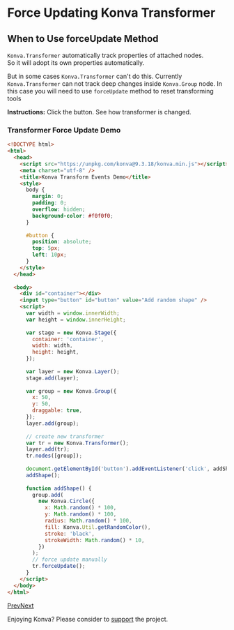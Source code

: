 # Force Updating Konva Transformer

## When to Use forceUpdate Method

`Konva.Transformer` automatically track properties of attached nodes.  
So it will adopt its own properties automatically.

But in some cases `Konva.Transformer` can't do this. Currently `Konva.Transformer` can not track deep changes inside `Konva.Group` node. In this case you will need to use `forceUpdate` method to reset transforming tools

**Instructions:** Click the button. See how transformer is changed.

### Transformer Force Update Demo

```html
<!DOCTYPE html>
<html>
  <head>
    <script src="https://unpkg.com/konva@9.3.18/konva.min.js"></script>
    <meta charset="utf-8" />
    <title>Konva Transform Events Demo</title>
    <style>
      body {
        margin: 0;
        padding: 0;
        overflow: hidden;
        background-color: #f0f0f0;
      }
  
      #button {
        position: absolute;
        top: 5px;
        left: 10px;
      }
    </style>
  </head>
  
  <body>
    <div id="container"></div>
    <input type="button" id="button" value="Add random shape" />
    <script>
      var width = window.innerWidth;
      var height = window.innerHeight;
  
      var stage = new Konva.Stage({
        container: 'container',
        width: width,
        height: height,
      });
  
      var layer = new Konva.Layer();
      stage.add(layer);
  
      var group = new Konva.Group({
        x: 50,
        y: 50,
        draggable: true,
      });
      layer.add(group);
  
      // create new transformer
      var tr = new Konva.Transformer();
      layer.add(tr);
      tr.nodes([group]);
  
      document.getElementById('button').addEventListener('click', addShape);
      addShape();
  
      function addShape() {
        group.add(
          new Konva.Circle({
            x: Math.random() * 100,
            y: Math.random() * 100,
            radius: Math.random() * 100,
            fill: Konva.Util.getRandomColor(),
            stroke: 'black',
            strokeWidth: Math.random() * 10,
          })
        );
        // force update manually
        tr.forceUpdate();
      }
    </script>
  </body>
</html>
```

[Prev](/docs/select_and_transform/Stop_Transform.html "Stop Transform")[Next](/docs/select_and_transform/Resize_Text.html "Text Resizing")

Enjoying Konva? Please consider to [support](/docs/donate.html) the project.